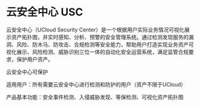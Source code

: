 

# 云安全中心 USC

云安全中心（UCloud Security Center）是一个根据用户实际业务情况可视化展示资产拓扑图，并实时感知、分析、预警的安全管理系统。通过检测发现服务的漏洞、风险、防木马、防攻击、合规检测等安全能力，帮助用户打造实现业务资产可视化展示、风险检测、威胁识别三位一体的自动化安全运营系统，满足监管合规要求，保护用户资产。

云安全中心可保护

适用用户：所有需要云安全中心进行检测和防护的用户（资产不限于UCloud）

产品基本功能：安全事件检测、入侵威胁发现、等保检测、可视化资产拓扑图


 
